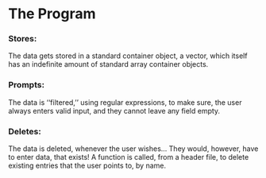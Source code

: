 # The Program

### Stores:

The data gets stored in a standard container object, a vector, which itself has an indefinite amount of standard array container objects.

### Prompts:

The data is ‘‘filtered,’’ using regular expressions, to make sure, the user always enters valid input, and they cannot leave any field empty.

### Deletes:

The data is deleted, whenever the user wishes… They would, however, have to enter data, that exists! A function is called, from a header file, to delete existing entries that the user points to, by name.

